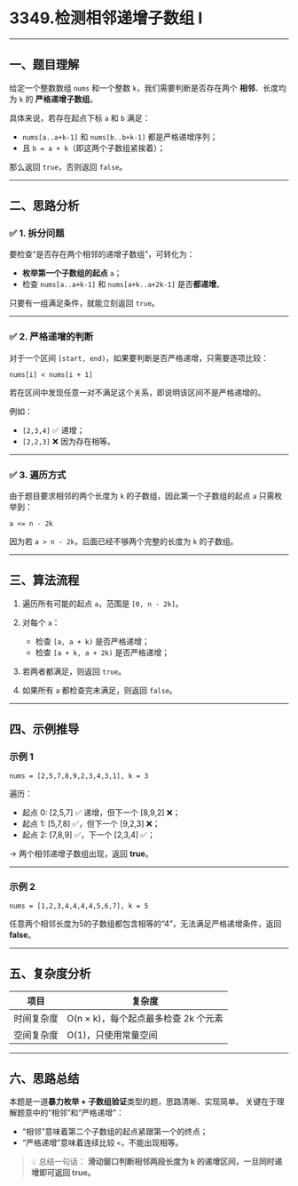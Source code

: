 # 3349.检测相邻递增子数组 I

---

## 一、题目理解

给定一个整数数组 `nums` 和一个整数 `k`，我们需要判断是否存在两个 **相邻**、长度均为 `k` 的 **严格递增子数组**。

具体来说，若存在起点下标 `a` 和 `b` 满足：

* `nums[a..a+k-1]` 和 `nums[b..b+k-1]` 都是严格递增序列；
* 且 `b = a + k`（即这两个子数组紧挨着）；

那么返回 `true`，否则返回 `false`。

---

## 二、思路分析

### ✅ 1. 拆分问题

要检查“是否存在两个相邻的递增子数组”，可转化为：

* **枚举第一个子数组的起点** `a`；
* 检查 `nums[a..a+k-1]` 和 `nums[a+k..a+2k-1]` 是否**都递增**。

只要有一组满足条件，就能立刻返回 `true`。

---

### ✅ 2. 严格递增的判断

对于一个区间 `[start, end)`，如果要判断是否严格递增，只需要逐项比较：

```
nums[i] < nums[i + 1]
```

若在区间中发现任意一对不满足这个关系，即说明该区间不是严格递增的。

例如：

* `[2,3,4]` ✅ 递增；
* `[2,2,3]` ❌ 因为存在相等。

---

### ✅ 3. 遍历方式

由于题目要求相邻的两个长度为 `k` 的子数组，因此第一个子数组的起点 `a` 只需枚举到：

```
a <= n - 2k
```

因为若 `a > n - 2k`，后面已经不够两个完整的长度为 `k` 的子数组。

---

## 三、算法流程

1. 遍历所有可能的起点 `a`，范围是 `[0, n - 2k]`。
2. 对每个 `a`：

   * 检查 `[a, a + k)` 是否严格递增；
   * 检查 `[a + k, a + 2k)` 是否严格递增；
3. 若两者都满足，则返回 `true`。
4. 如果所有 `a` 都检查完未满足，则返回 `false`。

---

## 四、示例推导

### 示例 1

```
nums = [2,5,7,8,9,2,3,4,3,1], k = 3
```

遍历：

* 起点 0: [2,5,7] ✅ 递增，但下一个 [8,9,2] ❌；
* 起点 1: [5,7,8] ✅，但下一个 [9,2,3] ❌；
* 起点 2: [7,8,9] ✅，下一个 [2,3,4] ✅；

→ 两个相邻递增子数组出现，返回 **true**。

---

### 示例 2

```
nums = [1,2,3,4,4,4,4,5,6,7], k = 5
```

任意两个相邻长度为5的子数组都包含相等的“4”，无法满足严格递增条件，返回 **false**。

---

## 五、复杂度分析

| 项目    | 复杂度                      |
| ----- | ------------------------ |
| 时间复杂度 | O(n × k)，每个起点最多检查 2k 个元素 |
| 空间复杂度 | O(1)，只使用常量空间             |

---

## 六、思路总结

本题是一道**暴力枚举 + 子数组验证**类型的题，思路清晰、实现简单。
关键在于理解题意中的“相邻”和“严格递增”：

* “相邻”意味着第二个子数组的起点紧跟第一个的终点；
* “严格递增”意味着连续比较 `<`，不能出现相等。

> 💡 总结一句话：
> **滑动窗口判断相邻两段长度为 k 的递增区间，一旦同时递增即可返回 true。**

